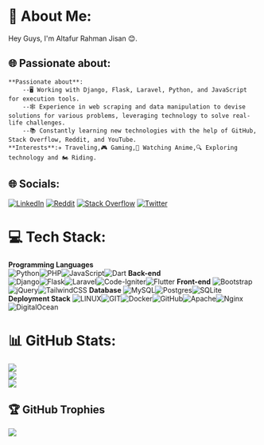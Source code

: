 # 💫 About Me:
Hey Guys, I'm Altafur Rahman Jisan 😊.

## 🌐 Passionate about:
    **Passionate about**:
        --🖥️ Working with Django, Flask, Laravel, Python, and JavaScript for execution tools.
        --🕸️ Experience in web scraping and data manipulation to devise solutions for various problems, leveraging technology to solve real-life challenges.
        --📚 Constantly learning new technologies with the help of GitHub, Stack Overflow, Reddit, and YouTube.
    **Interests**:✈️ Traveling,🎮 Gaming,🍿 Watching Anime,🔍 Exploring technology and 🏍️ Riding.
## 🌐 Socials:
[![LinkedIn](https://img.shields.io/badge/LinkedIn-%230077B5.svg?logo=linkedin&logoColor=white)](https://linkedin.com/in/https://www.linkedin.com/in/jisanar/) [![Reddit](https://img.shields.io/badge/Reddit-%23FF4500.svg?logo=Reddit&logoColor=white)](https://reddit.com/user/https://www.reddit.com/user/JisanAr) [![Stack Overflow](https://img.shields.io/badge/-Stackoverflow-FE7A16?logo=stack-overflow&logoColor=white)](https://stackoverflow.com/users/https://stackoverflow.com/users/16667282/jisan) [![Twitter](https://img.shields.io/badge/Twitter-%231DA1F2.svg?logo=Twitter&logoColor=white)](https://twitter.com/https://twitter.com/JisanAR03) 

# 💻 Tech Stack:
  **Programming Languages**      
        ![Python](https://img.shields.io/badge/python-3670A0?style=for-the-badge&logo=python&logoColor=ffdd54)![PHP](https://img.shields.io/badge/php-%23777BB4.svg?style=for-the-badge&logo=php&logoColor=white)![JavaScript](https://img.shields.io/badge/javascript-%23323330.svg?style=for-the-badge&logo=javascript&logoColor=%23F7DF1E)![Dart](https://img.shields.io/badge/dart-%230175C2.svg?style=for-the-badge&logo=dart&logoColor=white)
  **Back-end**  
        ![Django](https://img.shields.io/badge/django-%23092E20.svg?style=for-the-badge&logo=django&logoColor=white)![Flask](https://img.shields.io/badge/flask-%23000.svg?style=for-the-badge&logo=flask&logoColor=white)![Laravel](https://img.shields.io/badge/laravel-%23FF2D20.svg?style=for-the-badge&logo=laravel&logoColor=white)![Code-Igniter](https://img.shields.io/badge/CodeIgniter-%23EF4223.svg?style=for-the-badge&logo=codeIgniter&logoColor=white)![Flutter](https://img.shields.io/badge/Flutter-%2302569B.svg?style=for-the-badge&logo=Flutter&logoColor=white) 
   **Front-end** 
        ![Bootstrap](https://img.shields.io/badge/bootstrap-%23563D7C.svg?style=for-the-badge&logo=bootstrap&logoColor=white)![jQuery](https://img.shields.io/badge/jquery-%230769AD.svg?style=for-the-badge&logo=jquery&logoColor=white)![TailwindCSS](https://img.shields.io/badge/tailwindcss-%2338B2AC.svg?style=for-the-badge&logo=tailwind-css&logoColor=white) 
   **Database**
        ![MySQL](https://img.shields.io/badge/mysql-%2300f.svg?style=for-the-badge&logo=mysql&logoColor=white)![Postgres](https://img.shields.io/badge/postgres-%23316192.svg?style=for-the-badge&logo=postgresql&logoColor=white)![SQLite](https://img.shields.io/badge/sqlite-%2307405e.svg?style=for-the-badge&logo=sqlite&logoColor=white)
  **Deployment Stack**
    ![LINUX](https://img.shields.io/badge/Linux-FCC624?style=for-the-badge&logo=linux&logoColor=black)![GIT](https://img.shields.io/badge/Git-fc6d26?style=for-the-badge&logo=git&logoColor=white)![Docker](https://img.shields.io/badge/docker-%230db7ed.svg?style=for-the-badge&logo=docker&logoColor=white)![GitHub](https://img.shields.io/badge/GitHub-%23121011.svg?style=for-the-badge&logo=github&logoColor=white)![Apache](https://img.shields.io/badge/apache-%23D42029.svg?style=for-the-badge&logo=apache&logoColor=white)![Nginx](https://img.shields.io/badge/nginx-%23009639.svg?style=for-the-badge&logo=nginx&logoColor=white)![DigitalOcean](https://img.shields.io/badge/DigitalOcean-%230167ff.svg?style=for-the-badge&logo=digitalOcean&logoColor=white)
# 📊 GitHub Stats:
![](https://github-readme-stats.vercel.app/api?username=JisanAR03&theme=midnight-purple&hide_border=false&include_all_commits=true&count_private=true)<br/>
![](https://github-readme-streak-stats.herokuapp.com/?user=JisanAR03&theme=midnight-purple&hide_border=false)<br/>
![](https://github-readme-stats.vercel.app/api/top-langs/?username=JisanAR03&theme=midnight-purple&hide_border=false&include_all_commits=true&count_private=true&layout=compact)

## 🏆 GitHub Trophies
![](https://github-profile-trophy.vercel.app/?username=JisanAR03&theme=apprentice&no-frame=false&no-bg=true&margin-w=4)


<!-- Proudly created with GPRM ( https://gprm.itsvg.in ) -->

